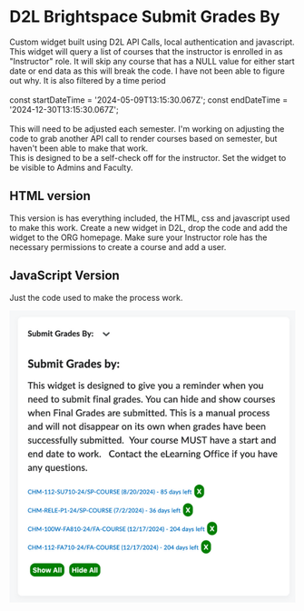 # D2L Brightspace Submit Grades By
Custom widget built using D2L API Calls, local authentication and javascript.  This widget will query a list of courses that the instructor is enrolled in as "Instructor" role.  It will skip any course that has a NULL value for either start date or end data as this will break the code.  I have not been able to figure out why.  It is also filtered by a time period <br><br>
const startDateTime = '2024-05-09T13:15:30.067Z';
const endDateTime = '2024-12-30T13:15:30.067Z'; 
<br><br>
This will need to be adjusted each semester.  I'm working on adjusting the code to grab another API call to render courses based on semester, but haven't been able to make that work.
<br>
This is designed to be a self-check off for the instructor.  Set the widget to be visible to Admins and Faculty.
## HTML version

This version is has everything included, the HTML, css and javascript used to make this work.  Create a new widget in D2L, drop the code and add the widget to the ORG homepage. Make sure your Instructor role has the necessary permissions to create a course and add a user.

## JavaScript Version

Just the code used to make the process work.  

![Create Course](https://github.com/justinbamberg/d2l-brightspace-custom-widgets/blob/main/rsz_submit-grades-by.png)
